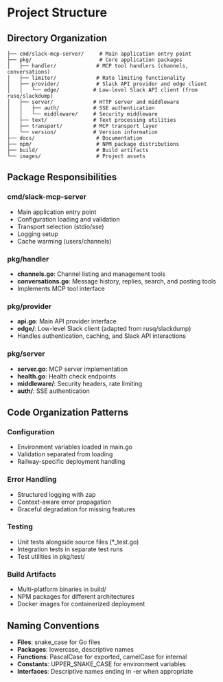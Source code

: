 # Project Structure

## Directory Organization

```
├── cmd/slack-mcp-server/     # Main application entry point
├── pkg/                      # Core application packages
│   ├── handler/             # MCP tool handlers (channels, conversations)
│   ├── limiter/             # Rate limiting functionality
│   ├── provider/            # Slack API provider and edge client
│   │   └── edge/           # Low-level Slack API client (from rusq/slackdump)
│   ├── server/             # HTTP server and middleware
│   │   ├── auth/           # SSE authentication
│   │   └── middleware/     # Security middleware
│   ├── text/               # Text processing utilities
│   ├── transport/          # MCP transport layer
│   └── version/            # Version information
├── docs/                    # Documentation
├── npm/                     # NPM package distributions
├── build/                   # Build artifacts
└── images/                  # Project assets
```

## Package Responsibilities

### cmd/slack-mcp-server
- Main application entry point
- Configuration loading and validation
- Transport selection (stdio/sse)
- Logging setup
- Cache warming (users/channels)

### pkg/handler
- **channels.go**: Channel listing and management tools
- **conversations.go**: Message history, replies, search, and posting tools
- Implements MCP tool interface

### pkg/provider
- **api.go**: Main API provider interface
- **edge/**: Low-level Slack client (adapted from rusq/slackdump)
- Handles authentication, caching, and Slack API interactions

### pkg/server
- **server.go**: MCP server implementation
- **health.go**: Health check endpoints
- **middleware/**: Security headers, rate limiting
- **auth/**: SSE authentication

## Code Organization Patterns

### Configuration
- Environment variables loaded in main.go
- Validation separated from loading
- Railway-specific deployment handling

### Error Handling
- Structured logging with zap
- Context-aware error propagation
- Graceful degradation for missing features

### Testing
- Unit tests alongside source files (*_test.go)
- Integration tests in separate test runs
- Test utilities in pkg/test/

### Build Artifacts
- Multi-platform binaries in build/
- NPM packages for different architectures
- Docker images for containerized deployment

## Naming Conventions

- **Files**: snake_case for Go files
- **Packages**: lowercase, descriptive names
- **Functions**: PascalCase for exported, camelCase for internal
- **Constants**: UPPER_SNAKE_CASE for environment variables
- **Interfaces**: Descriptive names ending in -er when appropriate